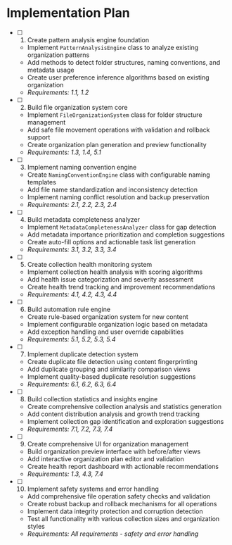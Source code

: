 # Implementation Plan

- [ ] 1. Create pattern analysis engine foundation
  - Implement `PatternAnalysisEngine` class to analyze existing organization patterns
  - Add methods to detect folder structures, naming conventions, and metadata usage
  - Create user preference inference algorithms based on existing organization
  - _Requirements: 1.1, 1.2_

- [ ] 2. Build file organization system core
  - Implement `FileOrganizationSystem` class for folder structure management
  - Add safe file movement operations with validation and rollback support
  - Create organization plan generation and preview functionality
  - _Requirements: 1.3, 1.4, 5.1_

- [ ] 3. Implement naming convention engine
  - Create `NamingConventionEngine` class with configurable naming templates
  - Add file name standardization and inconsistency detection
  - Implement naming conflict resolution and backup preservation
  - _Requirements: 2.1, 2.2, 2.3, 2.4_

- [ ] 4. Build metadata completeness analyzer
  - Implement `MetadataCompletenessAnalyzer` class for gap detection
  - Add metadata importance prioritization and completion suggestions
  - Create auto-fill options and actionable task list generation
  - _Requirements: 3.1, 3.2, 3.3, 3.4_

- [ ] 5. Create collection health monitoring system
  - Implement collection health analysis with scoring algorithms
  - Add health issue categorization and severity assessment
  - Create health trend tracking and improvement recommendations
  - _Requirements: 4.1, 4.2, 4.3, 4.4_

- [ ] 6. Build automation rule engine
  - Create rule-based organization system for new content
  - Implement configurable organization logic based on metadata
  - Add exception handling and user override capabilities
  - _Requirements: 5.1, 5.2, 5.3, 5.4_

- [ ] 7. Implement duplicate detection system
  - Create duplicate file detection using content fingerprinting
  - Add duplicate grouping and similarity comparison views
  - Implement quality-based duplicate resolution suggestions
  - _Requirements: 6.1, 6.2, 6.3, 6.4_

- [ ] 8. Build collection statistics and insights engine
  - Create comprehensive collection analysis and statistics generation
  - Add content distribution analysis and growth trend tracking
  - Implement collection gap identification and exploration suggestions
  - _Requirements: 7.1, 7.2, 7.3, 7.4_

- [ ] 9. Create comprehensive UI for organization management
  - Build organization preview interface with before/after views
  - Add interactive organization plan editor and validation
  - Create health report dashboard with actionable recommendations
  - _Requirements: 1.3, 4.3, 7.4_

- [ ] 10. Implement safety systems and error handling
  - Add comprehensive file operation safety checks and validation
  - Create robust backup and rollback mechanisms for all operations
  - Implement data integrity protection and corruption detection
  - Test all functionality with various collection sizes and organization styles
  - _Requirements: All requirements - safety and error handling_